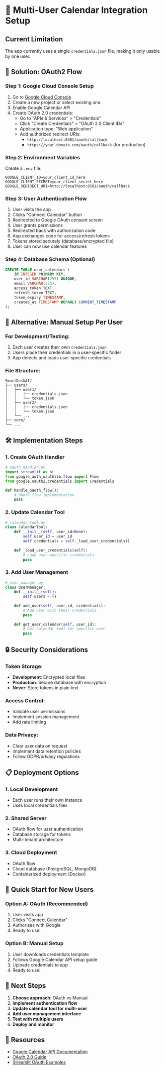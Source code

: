 
# 🔐 Multi-User Calendar Integration Setup

## Current Limitation
The app currently uses a single `credentials.json` file, making it only usable by one user.

## 🚀 Solution: OAuth2 Flow

### Step 1: Google Cloud Console Setup
1. Go to [Google Cloud Console](https://console.cloud.google.com/)
2. Create a new project or select existing one
3. Enable Google Calendar API
4. Create OAuth 2.0 credentials:
   - Go to "APIs & Services" > "Credentials"
   - Click "Create Credentials" > "OAuth 2.0 Client IDs"
   - Application type: "Web application"
   - Add authorized redirect URIs:
     - `http://localhost:8501/oauth/callback`
     - `https://your-domain.com/oauth/callback` (for production)

### Step 2: Environment Variables
Create a `.env` file:
```env
GOOGLE_CLIENT_ID=your_client_id_here
GOOGLE_CLIENT_SECRET=your_client_secret_here
GOOGLE_REDIRECT_URI=http://localhost:8501/oauth/callback
```

### Step 3: User Authentication Flow
1. User visits the app
2. Clicks "Connect Calendar" button
3. Redirected to Google OAuth consent screen
4. User grants permissions
5. Redirected back with authorization code
6. App exchanges code for access/refresh tokens
7. Tokens stored securely (database/encrypted file)
8. User can now use calendar features

### Step 4: Database Schema (Optional)
```sql
CREATE TABLE user_calendars (
    id INTEGER PRIMARY KEY,
    user_id VARCHAR(255) UNIQUE,
    email VARCHAR(255),
    access_token TEXT,
    refresh_token TEXT,
    token_expiry TIMESTAMP,
    created_at TIMESTAMP DEFAULT CURRENT_TIMESTAMP
);
```

## 🔄 Alternative: Manual Setup Per User

### For Development/Testing:
1. Each user creates their own `credentials.json`
2. Users place their credentials in a user-specific folder
3. App detects and loads user-specific credentials

### File Structure:
```
SmartDeskAI/
├── users/
│   ├── user1/
│   │   ├── credentials.json
│   │   └── token.json
│   ├── user2/
│   │   ├── credentials.json
│   │   └── token.json
│   └── ...
├── core/
└── ...
```

## 🛠️ Implementation Steps

### 1. Create OAuth Handler
```python
# oauth_handler.py
import streamlit as st
from google_auth_oauthlib.flow import Flow
from google.oauth2.credentials import Credentials

def handle_oauth_flow():
    # OAuth flow implementation
    pass
```

### 2. Update Calendar Tool
```python
# calendar_tool.py
class CalendarTool:
    def __init__(self, user_id=None):
        self.user_id = user_id
        self.credentials = self._load_user_credentials()
    
    def _load_user_credentials(self):
        # Load user-specific credentials
        pass
```

### 3. Add User Management
```python
# user_manager.py
class UserManager:
    def __init__(self):
        self.users = {}
    
    def add_user(self, user_id, credentials):
        # Add user with their credentials
        pass
    
    def get_user_calendar(self, user_id):
        # Get calendar tool for specific user
        pass
```

## 🔒 Security Considerations

### Token Storage:
- **Development**: Encrypted local files
- **Production**: Secure database with encryption
- **Never**: Store tokens in plain text

### Access Control:
- Validate user permissions
- Implement session management
- Add rate limiting

### Data Privacy:
- Clear user data on request
- Implement data retention policies
- Follow GDPR/privacy regulations

## 📋 Deployment Options

### 1. Local Development
- Each user runs their own instance
- Uses local credentials files

### 2. Shared Server
- OAuth flow for user authentication
- Database storage for tokens
- Multi-tenant architecture

### 3. Cloud Deployment
- OAuth flow
- Cloud database (PostgreSQL, MongoDB)
- Containerized deployment (Docker)

## 🎯 Quick Start for New Users

### Option A: OAuth (Recommended)
1. User visits app
2. Clicks "Connect Calendar"
3. Authorizes with Google
4. Ready to use!

### Option B: Manual Setup
1. User downloads credentials template
2. Follows Google Calendar API setup guide
3. Uploads credentials to app
4. Ready to use!

## 📝 Next Steps

1. **Choose approach**: OAuth vs Manual
2. **Implement authentication flow**
3. **Update calendar tool for multi-user**
4. **Add user management interface**
5. **Test with multiple users**
6. **Deploy and monitor**

## 🔗 Resources

- [Google Calendar API Documentation](https://developers.google.com/calendar/api)
- [OAuth 2.0 Guide](https://developers.google.com/identity/protocols/oauth2)
- [Streamlit OAuth Examples](https://github.com/streamlit/streamlit-example-oauth)
